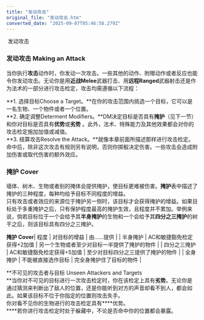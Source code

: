 ```yaml
---
title: "发动攻击"
original_file: "发动攻击.htm"
converted_date: "2025-09-07T05:46:58.279Z"
---
```


﻿ 发动攻击  

### 发动攻击 Making an Attack

当你执行****攻击****动作时，你发动一次攻击。一些其他的动作、附赠动作或者反应也能令你发动攻击。无论你是用**近战Melee**武器打击、用**远程Ranged**武器射击还是作为法术的一部分进行攻击检定，攻击均需遵循以下流程：

**1\. 选择目标Choose a Target。**在你的攻击范围内挑选一个目标，它可以是一名生物、一个物件或者一个位置。  
**2\. 确定调整Determent Modifiers。**DM决定目标是否具有****掩护****（见下一节）和你对目标是否具有****优势****或****劣势**** 。此外，法术、特殊能力及其他效果都会对你的攻击检定施加加值或减值。  
**3\. 结算攻击Resolve the Attack。**就像本章前面所描述那样进行攻击检定。命中后，除非这次攻击有规则另有说明，否则你掷骰决定伤害。一些攻击会造成附加伤害或取代伤害的额外效应。

### 掩护 Cover

墙体、树木、生物或者别的掩体会提供掩护，使目标更难被伤害。**掩护**表中描述了掩护的三种程度，每种均给予目标不同程度的增益。  
只有攻击或者效应的来源位于掩护另一侧时，该目标才会获得掩护的增益。如果目标处于多重掩护之后，只有保护程度最高的掩护生效，且程度并不累加。举例来说，倘若目标位于一个会给予其****半身掩护****的生物和一个会给予其****四分之三掩护****的树干之后，则该目标具有四分之三掩护。

**掩护 Cover**| 程度 | 对目标的增益 | 由……提供 |
| 半身掩护 | AC和敏捷豁免检定获得+2加值 | 另一个生物或者至少对目标一半提供了掩护的物件 |
| 四分之三掩护 | AC和敏捷豁免检定获得+5加值 | 至少对目标四分之三提供了掩护的物件 |
| 全身掩护 | 不能被直接选作目标 | 完全身掩护住了目标的物件 |

**不可见的攻击者与目标 Unseen Attackers and Targets  
**当你对不可见的目标进行一次攻击检定时，你在该检定上具有****劣势****。无论你是通过猜测来判断出了敌人的位置，还是你能听到对方的声音却看不到人，都会如此。如果该目标不位于你指定的位置则攻击失手。  
你对看不见你的生物进行的攻击检定具有****优势。  
****若你进行攻击检定时处于躲藏中，不论是否命中你的位置都会暴露。